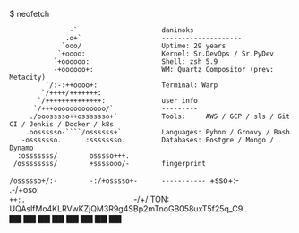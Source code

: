 $ neofetch

                   -`                     daninoks
                  .o+`                    --------------------
                 `ooo/                    Uptime: 29 years
                `+oooo:                   Kernel: Sr.DevOps / Sr.PyDev
               `+oooooo:                  Shell: zsh 5.9
               -+oooooo+:                 WM: Quartz Compositor (prev: Metacity)
             `/:-:++oooo+:                Terminal: Warp
            `/++++/+++++++:               
           `/++++++++++++++:              user info
          `/+++ooooooooooooo/`            ---------
         ./ooosssso++osssssso+`           Tools:     AWS / GCP / sls / Git CI / Jenkis / Docker / k8s
        .oossssso-````/ossssss+`          Languages: Pyhon / Groovy / Bash
       -osssssso.      :ssssssso.         Databases: Postgre / Mongo / Dynamo
      :osssssss/        osssso+++.        
     /ossssssss/        +ssssooo/-        fingerprint
   `/ossssso+/:-        -:/+osssso+-      -----------
  `+sso+:-`                 `.-/+oso:     
 `++:.                           `-/+/    TON: UQAslfMo4KLRVwKZjQM3R9g4SBp2mTnoGB058uxT5f25q_C9
 .`                                 `     ▇▇ ▇▇ ▇▇ ▇▇ ▇▇ ▇▇ ▇▇ ▇▇
